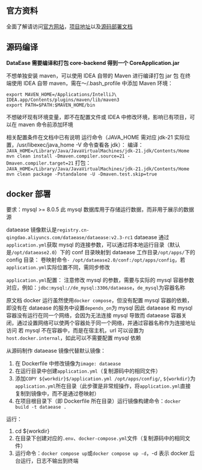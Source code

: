 ## 官方资料

全面了解请访问[官方网站](https://dataease.io/)，[项目地址](https://github.com/dataease/dataease)以及[源码部署文档](https://dataease.io/docs/v2/installation/deployment_installation)

## 源码编译

**DataEase 需要编译和打包 core-backend 得到一个 CoreApplication.jar**

不想单独安装 maven，可以使用 IDEA 自带的 Maven 进行编译打包 jar 包
在终端使用 IDEA 自带 maven，需在～/.bash_profile 中添加 Maven 环境：

```
export MAVEN_HOME=/Applications/IntelliJ\ IDEA.app/Contents/plugins/maven/lib/maven3
export PATH=$PATH:$MAVEN_HOME/bin
```

不想破坏现有环境变量，即不在配置文件或 IDEA 中修改环境，影响已有项目，可以在 maven 命令前添加环境

相关配置条件在文档中已有说明
运行命令（JAVA_HOME 需对应 jdk-21 实际位置，/usr/libexec/java_home -V 命令查看各 jdk）：
编译：`JAVA_HOME=/Library/Java/JavaVirtualMachines/jdk-21.jdk/Contents/Home mvn clean install -Dmaven.compiler.source=21 -Dmaven.compiler.target=21`
打包：`JAVA_HOME=/Library/Java/JavaVirtualMachines/jdk-21.jdk/Contents/Home mvn clean package -Pstandalone -U -Dmaven.test.skip=true`

## docker 部署

要求：mysql >= 8.0.5
此 mysql 数据库用于存储运行数据，而非用于展示的数据源

dataease 镜像默认是`registry.cn-qingdao.aliyuncs.com/dataease/dataease:v2.3-rc1`
dataease 通过`application.yml`获取 mysql 的连接参数，可以通过将本地运行目录（默认是`/opt/dataease2.0`）下的 conf 目录映射到 dataease 工作目录`/opt/apps/`下的 config 目录：
卷映射命令`- /opt/dataease2.0/conf:/opt/apps/config`，若`application.yml`实际位置不同，需同步修改

`application.yml`配置：
注意修改 mysql 的参数，需要与实际的 mysql 容器参数对应，例如：`jdbc:mysql://de_mysql:3306/dataease`，`de_mysql`为容器名称

原文档 docker 运行虽然使用`docker compose`，但没有配置 mysql 容器的依赖，即没有在 dataease 的服务中设置`depends_on`为 mysql
因此 dataease 和 mysql 容器没有运行在同一个网络，会因为无法连接 mysql 导致而 dataease 容器关闭，通过设置网络可以使两个容器处于同一个网络，并通过容器名称作为连接地址访问
若 mysql 不在容器中，而是在宿主机，url 可以设置为`host.docker.internal`，如此可以不需要配置 mysql 依赖

从源码制作 dataease 镜像代替默认镜像：

1. 在 Dockerfile 中修改镜像为`image: dataease`
2. 在运行目录中创建`application.yml`（复制源码中的相同文件）
3. 添加`COPY ${workdir}$/application.yml /opt/apps/config/`, `${workdir}`为`application.yml`所在目录（此步骤是非常规操作，将`application.yml`直接复制到镜像中，而不是通过卷映射）
4. 在项目根目录下（即 Dockerfile 所在目录）运行镜像构建命令：`docker build -t dataease .`

运行：

1. cd ${workdir}
2. 在目录下创建对应的`.env`、`docker-compose.yml`文件（复制源码中的相同文件）
3. 运行命令：`docker compose up`或`docker compose up -d`，-d 表示 docker 后台运行，日志不输出到终端
